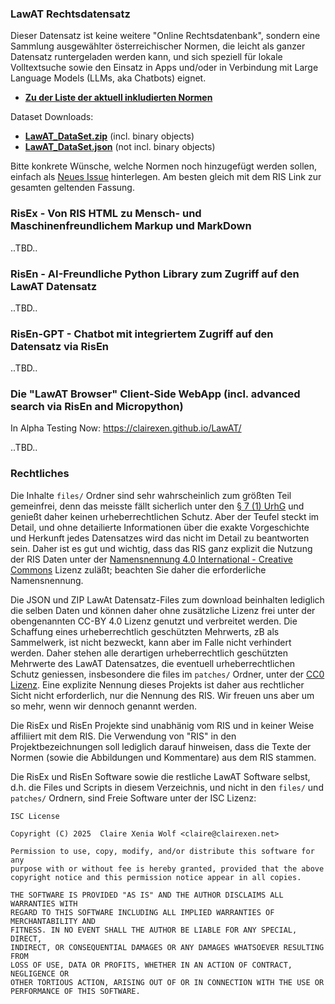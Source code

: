 ### LawAT Rechtsdatensatz

Dieser Datensatz ist keine weitere "Online Rechtsdatenbank", sondern eine Sammlung ausgewählter österreichischer Normen, die leicht als ganzer Datensatz runtergeladen werden kann, und sich speziell für lokale Volltextsuche sowie den Einsatz in Apps und/oder in Verbindung mit Large Language Models (LLMs, aka Chatbots) eignet.

* **[Zu der Liste der aktuell inkludierten Normen](https://github.com/clairexen/RisEx/blob/main/files/index.md)**

Dataset Downloads:
* **[LawAT_DataSet.zip](https://clairexen.github.io/LawAT/LawAT_DataSet.zip)** (incl. binary objects)
* **[LawAT_DataSet.json](https://clairexen.github.io/LawAT/LawAT_DataSet.json)** (not incl. binary objects)

Bitte konkrete Wünsche, welche Normen noch hinzugefügt werden sollen, einfach als [Neues Issue](https://github.com/clairexen/LawAT/issues/new) hinterlegen. Am besten gleich mit dem RIS Link zur gesamten geltenden Fassung.

### RisEx - Von RIS HTML zu Mensch- und Maschinenfreundlichem Markup und MarkDown

..TBD..

### RisEn - AI-Freundliche Python Library zum Zugriff auf den LawAT Datensatz

..TBD..

### RisEn-GPT - Chatbot mit integriertem Zugriff auf den Datensatz via RisEn

..TBD..

### Die "LawAT Browser" Client-Side WebApp (incl. advanced search via RisEn and Micropython)

In Alpha Testing Now: https://clairexen.github.io/LawAT/

..TBD..

### Rechtliches

Die Inhalte `files/` Ordner sind sehr wahrscheinlich zum größten Teil gemeinfrei, denn das meisste fällt sicherlich unter den [§ 7 (1) UrhG](https://github.com/clairexen/LawAT/blob/main/files/BG.UrhG.md#-7-urhg--freie-werke) und genießt daher keinen urheberrechtlichen Schutz. Aber der Teufel steckt im Detail, und ohne detailierte Informationen über die exakte Vorgeschichte und Herkunft jedes Datensatzes wird das nicht im Detail zu beantworten sein. Daher ist es gut und wichtig, dass das RIS ganz explizit die Nutzung der RIS Daten unter der [Namensnennung 4.0 International - Creative Commons](https://creativecommons.org/licenses/by/4.0/deed.de) Lizenz zuläßt; beachten Sie daher die erforderliche Namensnennung.

Die JSON und ZIP LawAt Datensatz-Files zum download beinhalten lediglich die selben Daten und können daher ohne zusätzliche Lizenz frei unter der obengenannten CC-BY 4.0 Lizenz genutzt und verbreitet werden. Die Schaffung eines urheberrechtlich geschützten Mehrwerts, zB als Sammelwerk, ist nicht bezweckt, kann aber im Falle nicht verhindert werden. Daher stehen alle derartigen urheberrechtlich geschützten Mehrwerte des LawAT Datensatzes, die eventuell urheberrechtlichen Schutz geniessen, insbesondere die files im `patches/` Ordner, unter der [CC0 Lizenz](https://creativecommons.org/publicdomain/zero/1.0/). Eine explizite Nennung dieses Projekts ist daher aus rechtlicher Sicht nicht erforderlich, nur die Nennung des RIS. Wir freuen uns aber um so mehr, wenn wir dennoch genannt werden.

Die RisEx und RisEn Projekte sind unabhänig vom RIS und in keiner Weise affiliiert mit dem RIS. Die Verwendung von "RIS" in den Projektbezeichnungen soll lediglich darauf hinweisen, dass die Texte der Normen (sowie die Abbildungen und Kommentare) aus dem RIS stammen.

Die RisEx und RisEn Software sowie die restliche LawAT Software selbst, d.h. die Files und Scripts in diesem Verzeichnis, und nicht in den `files/` und `patches/` Ordnern, sind Freie Software unter der ISC Lizenz:

```
ISC License

Copyright (C) 2025  Claire Xenia Wolf <claire@clairexen.net>

Permission to use, copy, modify, and/or distribute this software for any
purpose with or without fee is hereby granted, provided that the above
copyright notice and this permission notice appear in all copies.

THE SOFTWARE IS PROVIDED "AS IS" AND THE AUTHOR DISCLAIMS ALL WARRANTIES WITH
REGARD TO THIS SOFTWARE INCLUDING ALL IMPLIED WARRANTIES OF MERCHANTABILITY AND
FITNESS. IN NO EVENT SHALL THE AUTHOR BE LIABLE FOR ANY SPECIAL, DIRECT,
INDIRECT, OR CONSEQUENTIAL DAMAGES OR ANY DAMAGES WHATSOEVER RESULTING FROM
LOSS OF USE, DATA OR PROFITS, WHETHER IN AN ACTION OF CONTRACT, NEGLIGENCE OR
OTHER TORTIOUS ACTION, ARISING OUT OF OR IN CONNECTION WITH THE USE OR
PERFORMANCE OF THIS SOFTWARE.
```

